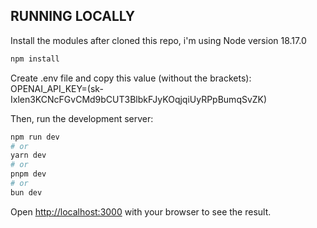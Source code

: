## RUNNING LOCALLY

Install the modules after cloned this repo, i'm using Node version 18.17.0

```bash
npm install
```

Create .env file and copy this value (without the brackets):
OPENAI_API_KEY=(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)

Then, run the development server:

```bash
npm run dev
# or
yarn dev
# or
pnpm dev
# or
bun dev
```

Open [http://localhost:3000](http://localhost:3000) with your browser to see the result.
